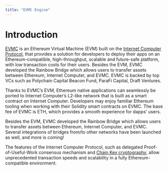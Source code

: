 ```yaml
---
title: "EVMC Engine"
---
```


# Introduction

[EVMC](https://bitfinity.network) is an Ethereum Virtual Machine (EVM) built on the
[Internet Computer Protocol](https://internetcomputer.org/),
that provides a solution for developers to deploy their apps on an Ethereum-compatible, high-throughput, scalable and future-safe platform,
with low transaction costs for their users. Besides the EVM, EVMC developed the Rainbow Bridge which allows users to transfer assets between Ethereum, Internet Computer, and EVMC.
EVMC is backed by top VCs such as Polychain Capital Beacon Fund, ParaFi Capital, Draft Ventures.

Thanks to EVMC’s EVM, Ethereum native applications can seamlessly be ported to Internet Computer’s L2-like network that is built as a smart contract on Internet Computer.
Developers may enjoy familiar Ethereum tooling when working with their Solidity smart contracts on EVMC.
The base fee of EVMC is ETH, which provides a smooth experience for dapps’ users.

Besides the EVM, EVMC developed the Rainbow Bridge which allows users to transfer assets between Ethereum, Internet Computer, and EVMC.
Several integrations of bridges from/to other networks have been launched as well, and more is coming!

The features of the Internet Computer Protocol, such as delegated Proof-of-Useful-Work consensus mechanism and
[Chain Key cryptography](https://medium.com/dfinity/chain-key-technology-one-public-key-for-the-internet-computer-6a3644901e28),
allow unprecedented transaction speeds and scalability in a fully Ethereum-compatible environment.
